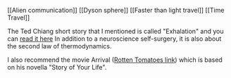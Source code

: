 [[Alien communication]]
[[Dyson sphere]]
[[Faster than light travel]]
[[Time Travel]]


The Ted Chiang short story that I mentioned is called "Exhalation" and you can [read it here](https://www.lightspeedmagazine.com/fiction/exhalation/ "https://www.lightspeedmagazine.com/fiction/exhalation/") In addition to a neuroscience self-surgery, it is also about the second law of thermodynamics.  

I also recommend the movie Arrival ([Rotten Tomatoes link](https://www.rottentomatoes.com/m/arrival_2016 "https://www.rottentomatoes.com/m/arrival_2016")) which is based on his novella "Story of Your Life".